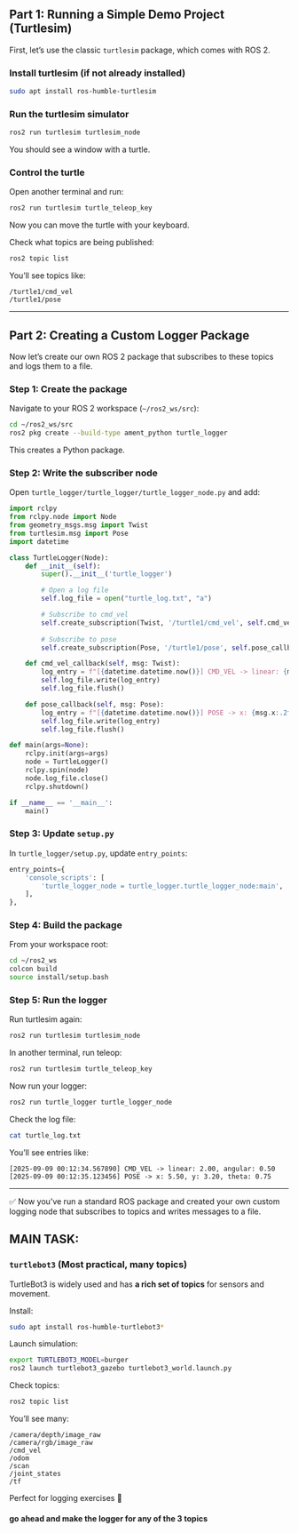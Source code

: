 
## Part 1: Running a Simple Demo Project (Turtlesim)

First, let’s use the classic `turtlesim` package, which comes with ROS 2.

### Install turtlesim (if not already installed)

```bash
sudo apt install ros-humble-turtlesim
```

### Run the turtlesim simulator

```bash
ros2 run turtlesim turtlesim_node
```

You should see a window with a turtle.

### Control the turtle

Open another terminal and run:

```bash
ros2 run turtlesim turtle_teleop_key
```

Now you can move the turtle with your keyboard.

Check what topics are being published:

```bash
ros2 topic list
```

You’ll see topics like:

```
/turtle1/cmd_vel
/turtle1/pose
```

---

## Part 2: Creating a Custom Logger Package

Now let’s create our own ROS 2 package that subscribes to these topics and logs them to a file.

### Step 1: Create the package

Navigate to your ROS 2 workspace (`~/ros2_ws/src`):

```bash
cd ~/ros2_ws/src
ros2 pkg create --build-type ament_python turtle_logger
```

This creates a Python package.

### Step 2: Write the subscriber node

Open `turtle_logger/turtle_logger/turtle_logger_node.py` and add:

```python
import rclpy
from rclpy.node import Node
from geometry_msgs.msg import Twist
from turtlesim.msg import Pose
import datetime

class TurtleLogger(Node):
    def __init__(self):
        super().__init__('turtle_logger')

        # Open a log file
        self.log_file = open("turtle_log.txt", "a")

        # Subscribe to cmd_vel
        self.create_subscription(Twist, '/turtle1/cmd_vel', self.cmd_vel_callback, 10)
        
        # Subscribe to pose
        self.create_subscription(Pose, '/turtle1/pose', self.pose_callback, 10)

    def cmd_vel_callback(self, msg: Twist):
        log_entry = f"[{datetime.datetime.now()}] CMD_VEL -> linear: {msg.linear.x:.2f}, angular: {msg.angular.z:.2f}\n"
        self.log_file.write(log_entry)
        self.log_file.flush()

    def pose_callback(self, msg: Pose):
        log_entry = f"[{datetime.datetime.now()}] POSE -> x: {msg.x:.2f}, y: {msg.y:.2f}, theta: {msg.theta:.2f}\n"
        self.log_file.write(log_entry)
        self.log_file.flush()

def main(args=None):
    rclpy.init(args=args)
    node = TurtleLogger()
    rclpy.spin(node)
    node.log_file.close()
    rclpy.shutdown()

if __name__ == '__main__':
    main()
```

### Step 3: Update `setup.py`

In `turtle_logger/setup.py`, update `entry_points`:

```python
entry_points={
    'console_scripts': [
        'turtle_logger_node = turtle_logger.turtle_logger_node:main',
    ],
},
```

### Step 4: Build the package

From your workspace root:

```bash
cd ~/ros2_ws
colcon build
source install/setup.bash
```

### Step 5: Run the logger

Run turtlesim again:

```bash
ros2 run turtlesim turtlesim_node
```

In another terminal, run teleop:

```bash
ros2 run turtlesim turtle_teleop_key
```

Now run your logger:

```bash
ros2 run turtle_logger turtle_logger_node
```

Check the log file:

```bash
cat turtle_log.txt
```

You’ll see entries like:

```
[2025-09-09 00:12:34.567890] CMD_VEL -> linear: 2.00, angular: 0.50
[2025-09-09 00:12:35.123456] POSE -> x: 5.50, y: 3.20, theta: 0.75
```

---

✅ Now you’ve run a standard ROS package and created your own custom logging node that subscribes to topics and writes messages to a file.



## MAIN TASK:

### `turtlebot3` (Most practical, many topics)

TurtleBot3 is widely used and has **a rich set of topics** for sensors and movement.

Install:

```bash
sudo apt install ros-humble-turtlebot3*
```

Launch simulation:

```bash
export TURTLEBOT3_MODEL=burger
ros2 launch turtlebot3_gazebo turtlebot3_world.launch.py
```

Check topics:

```bash
ros2 topic list
```

You’ll see many:

```
/camera/depth/image_raw
/camera/rgb/image_raw
/cmd_vel
/odom
/scan
/joint_states
/tf
```

Perfect for logging exercises 🚀

#### go ahead and make the logger for any of the 3 topics